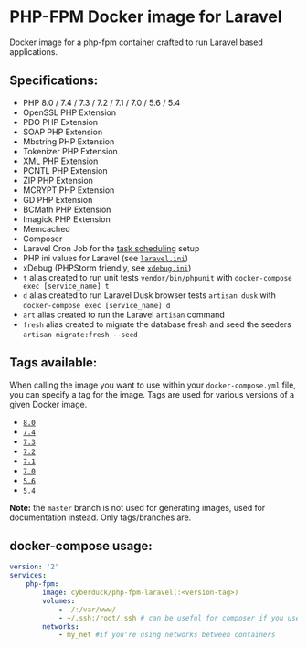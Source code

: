 # PHP-FPM Docker image for Laravel

Docker image for a php-fpm container crafted to run Laravel based applications.

## Specifications:

* PHP 8.0 / 7.4 / 7.3 / 7.2 / 7.1 / 7.0 / 5.6 / 5.4
* OpenSSL PHP Extension
* PDO PHP Extension
* SOAP PHP Extension
* Mbstring PHP Extension
* Tokenizer PHP Extension
* XML PHP Extension
* PCNTL PHP Extension
* ZIP PHP Extension
* MCRYPT PHP Extension
* GD PHP Extension
* BCMath PHP Extension
* Imagick PHP Extension
* Memcached
* Composer
* Laravel Cron Job for the [task scheduling](https://laravel.com/docs/5.4/scheduling#introduction) setup
* PHP ini values for Laravel (see [`laravel.ini`](laravel.ini))
* xDebug (PHPStorm friendly, see [`xdebug.ini`](xdebug.ini))
* `t` alias created to run unit tests `vendor/bin/phpunit` with `docker-compose exec [service_name] t`
* `d` alias created to run Laravel Dusk browser tests `artisan dusk` with `docker-compose exec [service_name] d`
* `art` alias created to run the Laravel `artisan` command
* `fresh` alias created to migrate the database fresh and seed the seeders `artisan migrate:fresh --seed`

## Tags available:

When calling the image you want to use within your `docker-compose.yml` file,
you can specify a tag for the image. Tags are used for various versions of a
given Docker image.

* [`8.0`](https://github.com/Cyber-Duck/php-fpm-laravel/tree/8.0)
* [`7.4`](https://github.com/Cyber-Duck/php-fpm-laravel/tree/7.4)
* [`7.3`](https://github.com/Cyber-Duck/php-fpm-laravel/tree/7.3)
* [`7.2`](https://github.com/Cyber-Duck/php-fpm-laravel/tree/7.2)
* [`7.1`](https://github.com/Cyber-Duck/php-fpm-laravel/tree/7.1)
* [`7.0`](https://github.com/Cyber-Duck/php-fpm-laravel/tree/7.0)
* [`5.6`](https://github.com/Cyber-Duck/php-fpm-laravel/tree/5.6)
* [`5.4`](https://github.com/Cyber-Duck/php-fpm-laravel/tree/5.4)

**Note:** the `master` branch is not used for generating images, used for documentation instead. Only tags/branches are. 

## docker-compose usage:

```yml
version: '2'
services:
    php-fpm:
        image: cyberduck/php-fpm-laravel(:<version-tag>)
        volumes:
            - ./:/var/www/
            - ~/.ssh:/root/.ssh # can be useful for composer if you use private CVS
        networks:
            - my_net #if you're using networks between containers
```

